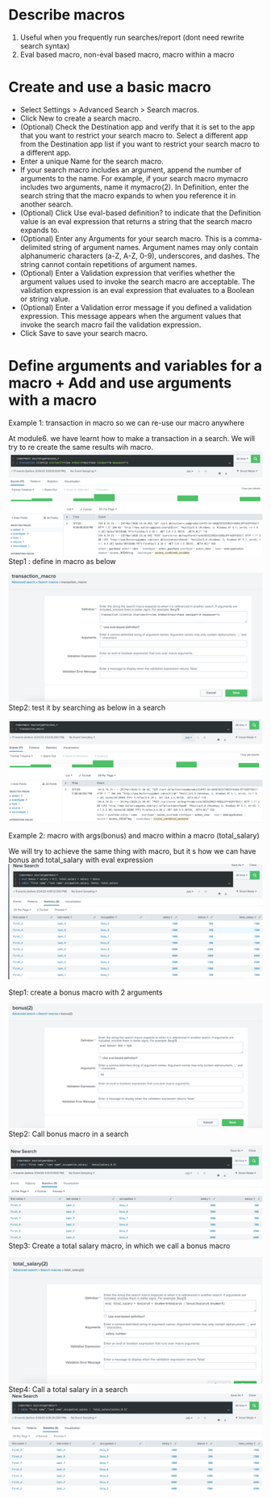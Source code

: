 # Describe macros
1. Useful when you frequently run searches/report (dont need rewrite search syntax)
2. Eval based macro, non-eval based macro, macro within a macro
# Create and use a basic macro
* Select Settings > Advanced Search > Search macros.
* Click New to create a search macro.
* (Optional) Check the Destination app and verify that it is set to the app that you want to restrict your search macro to. Select a different app from the Destination app list if you want to restrict your search macro to a different app.
* Enter a unique Name for the search macro.
* If your search macro includes an argument, append the number of arguments to the name. For example, if your search macro mymacro includes two arguments, name it mymacro(2).
In Definition, enter the search string that the macro expands to when you reference it in another search.
* (Optional) Click Use eval-based definition? to indicate that the Definition value is an eval expression that returns a string that the search macro expands to.
* (Optional) Enter any Arguments for your search macro. This is a comma-delimited string of argument names. Argument names may only contain alphanumeric characters (a-Z, A-Z, 0-9), underscores, and dashes. The string cannot contain repetitions of argument names.
* (Optional) Enter a Validation expression that verifies whether the argument values used to invoke the search macro are acceptable. The validation expression is an eval expression that evaluates to a Boolean or string value.
* (Optional) Enter a Validation error message if you defined a validation expression. This message appears when the argument values that invoke the search macro fail the validation expression.
* Click Save to save your search macro.
# Define arguments and variables for a macro + Add and use arguments with a macro

Example 1: transaction in macro so we can re-use our macro anywhere

At module6. we have learnt how to make a transaction in a search. We will try to re create the same results wih macro.
![transaction in a search](image./macro1.png)
Step1 : define in macro as below

![define in macro](image./macro2.png)
Step2: test it by searching as below in a search

![test a macro](image./macro3.png)

Example 2: macro with args(bonus) and macro within a macro (total_salary)

We will try to achieve the same thing with macro, but it s how we can have bonus and total_salary with eval expression
![normal search, we want to achieved the same thing with macro](image./macro4.png)

Step1: create a bonus macro with 2 arguments

![create a bonus macro with 2 agrs](image./macro5.png)
Step2: Call bonus macro in a search

![call a bonus macro](image./macro6.png)
Step3: Create a total salary macro, in which we call a bonus macro

![create a total_salary macro](image./macro7.png)
Step4: Call a total salary in a search
![call a total_salary macro](image./macro8.png)






